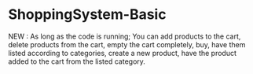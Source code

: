 # ShoppingSystem-Basic

NEW : As long as the code is running;
You can add products to the cart, delete products from the cart, empty the cart completely, buy, have them listed according to categories, create a new product, have the product added to the cart from the listed category.
